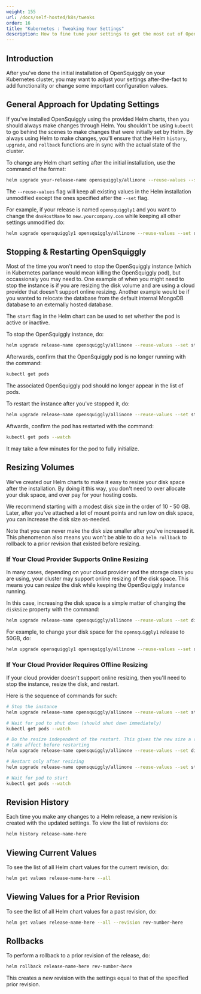 ```yaml
---
weight: 155
url: /docs/self-hosted/k8s/tweaks
order: 16
title: "Kubernetes : Tweaking Your Settings"
description: How to fine tune your settings to get the most out of OpenSquiggly.
---
```

## Introduction
After you've done the initial installation of OpenSquiggly on your Kubernetes cluster,
you may want to adjust your settings after-the-fact to add functionality or change some
important configuration values.

## General Approach for Updating Settings
If you've installed OpenSquiggly using the provided Helm charts, then you should always make changes
through Helm. You shouldn't be using ```kubectl``` to go behind the scenes to make changes that were
initially set by Helm. By always using Helm to make changes, you'll ensure that the Helm ```history```,
```upgrade```, and ```rollback``` functions are in sync with the actual state of the cluster.

To change any Helm chart setting after the initial installation, use the command of the format:

```bash
helm upgrade your-release-name opensquiggly/allinone --reuse-values --set new-values-here
```

The ```--reuse-values``` flag will keep all existing values in the Helm installation unmodified except
the ones specified after the ```--set``` flag.

For example, if your release is named ```opensquiggly1``` and you want to change the ```dnsHostName```
to ```new.yourcompany.com``` while keeping all other settings unmodified do:

```bash
helm upgrade opensquiggly1 opensquiggly/allinone --reuse-values --set dnsHostName=new.yourcompany.com
```

## Stopping & Restarting OpenSquiggly
Most of the time you won't need to stop the OpenSquiggly instance (which in Kubernetes parlance
would mean killing the OpenSquiggly pod), but occassionaly you may need to. One example of
when you might need to stop the instance is if you are resizing the disk volume and are using
a cloud provider that doesn't support online resizing. Another example would be if you wanted to
relocate the database from the default internal MongoDB database to an externally hosted database.

The ```start``` flag in the Helm chart can be used to set whether the pod is active or inactive.

To stop the OpenSquiggly instance, do:

```bash
helm upgrade release-name opensquiggly/allinone --reuse-values --set start=false
```

Afterwards, confirm that the OpenSquiggly pod is no longer running with the command:

```bash
kubectl get pods
```

The associated OpenSquiggly pod should no longer appear in the list of pods.

To restart the instance after you've stopped it, do:

```bash
helm upgrade release-name opensquiggly/allinone --reuse-values --set start=true
```

Aftwards, confirm the pod has restarted with the command:

```bash
kubectl get pods --watch
```

It may take a few minutes for the pod to fully initialize.

## Resizing Volumes
We've created our Helm charts to make it easy to resize your disk space after the installation. By
doing it this way, you don't need to over allocate your disk space, and over pay for your hosting costs.

We recommend starting with a modest disk size in the order of 10 - 50 GB. Later, after you've attached a 
lot of mount points and run low on disk space, you can increase the disk size as-needed.

Note that you can never make the disk size smaller after you've increased it. This phenomenon also
means you won't be able to do a ```helm rollback``` to rollback to a prior revision that existed before
resizing.

### If Your Cloud Provider Supports Online Resizing
In many cases, depending on your cloud provider and the storage class you are using, your cluster
may support online resizing of the disk space. This means you can resize the disk while keeping the
OpenSquiggly instance running.

In this case, increasing the disk space is a simple matter of changing the ```diskSize``` property
with the command:

```bash
helm upgrade release-name opensquiggly/allinone --reuse-values --set diskSize=new-size-in-gigabytes
```

For example, to change your disk space for the ```opensquiggly1``` release to 50GB, do:

```bash
helm upgrade opensquiggly1 opensquiggly/allinone --reuse-values --set diskSize=50
```

### If Your Cloud Provider Requires Offline Resizing
If your cloud provider doesn't support online resizing, then you'll need to stop the instance,
resize the disk, and restart.

Here is the sequence of commands for such:

```bash
# Stop the instance
helm upgrade release-name opensquiggly/allinone --reuse-values --set start=false

# Wait for pod to shut down (should shut down immediately)
kubectl get pods --watch

# Do the resize independent of the restart. This gives the new size a chance to
# take affect before restarting
helm upgrade release-name opensquiggly/allinone --reuse-values --set diskSize=new-size

# Restart only after resizing
helm upgrade release-name opensquiggly/allinone --reuse-values --set start=true

# Wait for pod to start
kubectl get pods --watch
```

## Revision History
Each time you make any changes to a Helm release, a new revision is created with the
updated settings. To view the list of revisions do:

```bash
helm history release-name-here
```

## Viewing Current Values
To see the list of all Helm chart values for the current revision, do:

```bash
helm get values release-name-here --all
```

## Viewing Values for a Prior Revision
To see the list of all Helm chart values for a past revision, do:

```bash
helm get values release-name-here --all --revision rev-number-here
```

## Rollbacks
To perform a rollback to a prior revision of the release, do:

```bash
helm rollback release-name-here rev-number-here
```

This creates a new revision with the settings equal to that of the specified
prior revision.